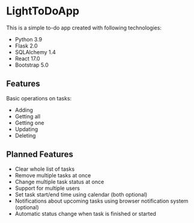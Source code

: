 # LightToDoApp

This is a simple to-do app created with following technologies: 
 
 - Python 3.9
 - Flask 2.0
 - SQLAlchemy 1.4
 - React 17.0
 - Bootstrap 5.0

## Features

Basic operations on tasks:

- Adding
- Getting all
- Getting one
- Updating
- Deleting

## Planned Features

- Clear whole list of tasks
- Remove multiple tasks at once
- Change multiple task status at once
- Support for multiple users
- Set task start/end time using calendar (both optional)
- Notifications about upcoming tasks using browser notification system (optional)
- Automatic status change when task is finished or started
